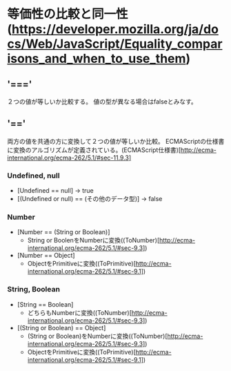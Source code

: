 # 等価性の比較と同一性(https://developer.mozilla.org/ja/docs/Web/JavaScript/Equality_comparisons_and_when_to_use_them)

## '==='

２つの値が等しいか比較する。
値の型が異なる場合はfalseとみなす。


## '=='

両方の値を共通の方に変換して２つの値が等しいか比較。
ECMAScriptの仕様書に変換のアルゴリズムが定義されている。(ECMAScript仕様書)[http://ecma-international.org/ecma-262/5.1/#sec-11.9.3]

### Undefined, null

- [Undefined == null] -> true
- [(Undefined or null) == (その他のデータ型)] -> false

### Number

- [Number == (String or Boolean)]
    - String or BoolenをNumberに変換((ToNumber)[http://ecma-international.org/ecma-262/5.1/#sec-9.3])
- [Number == Object]
    - ObjectをPrimitiveに変換((ToPrimitive)[http://ecma-international.org/ecma-262/5.1/#sec-9.1])

### String, Boolean

- [String == Boolean]
    - どちらもNumberに変換((ToNumber)[http://ecma-international.org/ecma-262/5.1/#sec-9.3])
- [(String or Boolean) == Object]
    - (String or Boolean)をNumberに変換((ToNumber)[http://ecma-international.org/ecma-262/5.1/#sec-9.3])
    - ObjectをPrimitiveに変換((ToPrimitive)[http://ecma-international.org/ecma-262/5.1/#sec-9.1])

